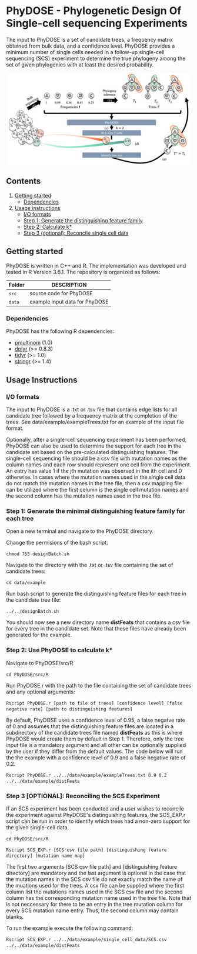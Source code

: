 # PhyDOSE - Phylogenetic Design Of Single-cell sequencing Experiments

The input to PhyDOSE is a set of candidate trees, a frequency matrix obtained from bulk data, and a confidence level. PhyDOSE provides a minimum number of single cells needed in a follow-up single-cell sequencing (SCS) experiment to determine the true phylogeny among the set of given phylogenies with at least the desired probability.

![Overview of PhyDOSE](overview.png)

## Contents

  1. [Getting started](#start)
     * [Dependencies](#dep)
  2. [Usage instructions](#usage)
     * [I/O formats](#io)
     * [Step 1: Generate the distinguishing feature family](#phi)
     * [Step 2: Calculate k*](#k_star)
     * [Step 3 (optional): Reconcile single cell data](#scs_exp)
     

<a name="start"></a>
## Getting started

PhyDOSE is written in C++ and R. The implementation was developed and tested in R Version 3.6.1. The repository is organized as follows:

| Folder    | DESCRIPTION                                                  |
| --------- | ------------------------------------------------------------ |
| `src`     | source code for PhyDOSE                                      |
| `data`    | example input data for PhyDOSE                               |


<a name="dep"></a>

### Dependencies   

PhyDOSE has the following R dependencies:

* [pmultinom](https://cran.r-project.org/web/packages/pmultinom/index.html) (1.0)
* [dplyr](https://cran.r-project.org/web/packages/dplyr/index.html) (>= 0.8.3)
* [tidyr](https://cran.r-project.org/web/packages/tidyr/index.html) (>= 1.0)
* [stringr](https://cran.r-project.org/web/packages/stringr/index.html) (>= 1.4)


<a name="usage"></a>
## Usage Instructions

<a name="io"></a>
### I/O formats
The input to PhyDOSE is a .txt or .tsv file that contains edge lists for all candidate tree followed by a frequency matrix at the completion of the trees. See data/example/exampleTrees.txt for an example of the input file format. 

Optionally, after a single-cell sequencing experiment has been performed, PhyDOSE can also be used to determine the support for each tree in the candidate set based on the pre-calculated distinguishing features. The single-cell sequencing file should be a csv file with mutation names as the column names and each row should represent one cell from the experiment. An entry has value 1 if the jth mutation was observed in the ith cell and 0 otherwise. In cases where the mutation names used in the single cell data do not match the mutation names in the tree file, then a csv mapping file can be utilized where the first column is the single cell mutation names and the second column has the mutation names used in the tree file.

<a name="phi"></a>
### Step 1: Generate the minimal distinguishing feature family for each tree 

Open a new terminal and navigate to the PhyDOSE directory.

Change the permisions of the bash script:
```
chmod 755 designBatch.sh
```
Navigate to the directory with the .txt or .tsv file containing the set of candidate trees:

```
cd data/example
```

Run bash script to generate the distinguishing feature files for each tree in the candidate tree file:
```
../../designBatch.sh

```
You should now see a new directory name **distFeats** that contains a csv file for every tree in the candidate set. Note that these files have already been generated for the example. 


<a name="k_star"></a>
### Step 2: Use PhyDOSE to calculate k* 

Navigate to PhyDOSE/src/R

```
cd PhyDOSE/src/R
```
Run PhyDOSE.r with the path to the file containing the set of candidate trees and any optional arguments:

```
Rscript PhyDOSE.r [path to file of trees] [confidence level] [false negative rate] [path to distinguishing features]
```

By default, PhyDOSE uses a confidence level of 0.95, a false negatve rate of 0 and assumes that the distinguishing feature files are located in a subdirectory of the candidate trees file named **distFeats** as this is where PhyDOSE would create them by default in Step 1. 
Therefore, only the tree input file is a mandatory argument and all other can be optionally supplied by the user if they differ from the default values. The code below will run the the example with a confidence level of 0.9 and a false negative rate of 0.2.

```
Rscript PhyDOSE.r ../../data/example/exampleTrees.txt 0.9 0.2 ../../data/example/distFeats
```

<a name="scs_exp"></a>
### Step 3 [OPTIONAL]: Reconciling the SCS Experiment
If an SCS experiment has been conducted and a user wishes to reconcile the experiment against PhyDOSE's distinguishing features, the SCS_EXP.r script can be run in order to identify which trees had a non-zero support for the given single-cell data. 

```
cd PhyDOSE/src/R
```


```
Rscript SCS_EXP.r [SCS csv file path] [distinguishing feature directory] [mutation name map]
```

The first two arguments [SCS csv file path] and [distinguishing feature directory] are mandatory and the last argument is optional in the case that the mutation names in the SCS csv file do not exactly match the name of the muations used for the trees. A csv file can be supplied where the first column list the mutations names used in the SCS csv file and the second column has the corresponding mutation name used in the tree file. Note that is not neccessary for there to be an entry in the tree mutation column for every SCS mutation name entry. Thus, the second column may contain blanks. 

To run the example execute the following command:

```
Rscript SCS_EXP.r ../../data/example/single_cell_data/SCS.csv  ../../data/example/distFeats
```
